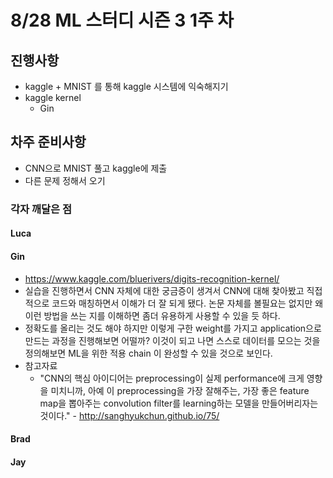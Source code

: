 # 8/28 ML 스터디 시즌 3 1주 차


## 진행사항

* kaggle + MNIST 를 통해 kaggle 시스템에 익숙해지기
* kaggle kernel
    * Gin

## 차주 준비사항

* CNN으로 MNIST 풀고 kaggle에 제출
* 다른 문제 정해서 오기

### 각자 깨달은 점

#### Luca

#### Gin

* https://www.kaggle.com/bluerivers/digits-recognition-kernel/
* 실습을 진행하면서 CNN 자체에 대한 궁금증이 생겨서 CNN에 대해 찾아봤고 직접적으로 코드와 매칭하면서 이해가 더 잘 되게 됐다. 논문 자체를 볼필요는 없지만 왜 이런 방법을 쓰는 지를 이해하면 좀더 유용하게 사용할 수 있을 듯 하다.
* 정확도를 올리는 것도 해야 하지만 이렇게 구한 weight를 가지고 application으로 만드는 과정을 진행해보면 어떨까? 이것이 되고 나면 스스로 데이터를 모으는 것을 정의해보면 ML을 위한 적용 chain 이 완성할 수 있을 것으로 보인다.
* 참고자료
    * "CNN의 핵심 아이디어는 preprocessing이 실제 performance에 크게 영향을 미치니까, 아예 이 preprocessing을 가장 잘해주는, 가장 좋은 feature map을 뽑아주는 convolution filter를 learning하는 모델을 만들어버리자는 것이다." - http://sanghyukchun.github.io/75/


#### Brad

#### Jay
